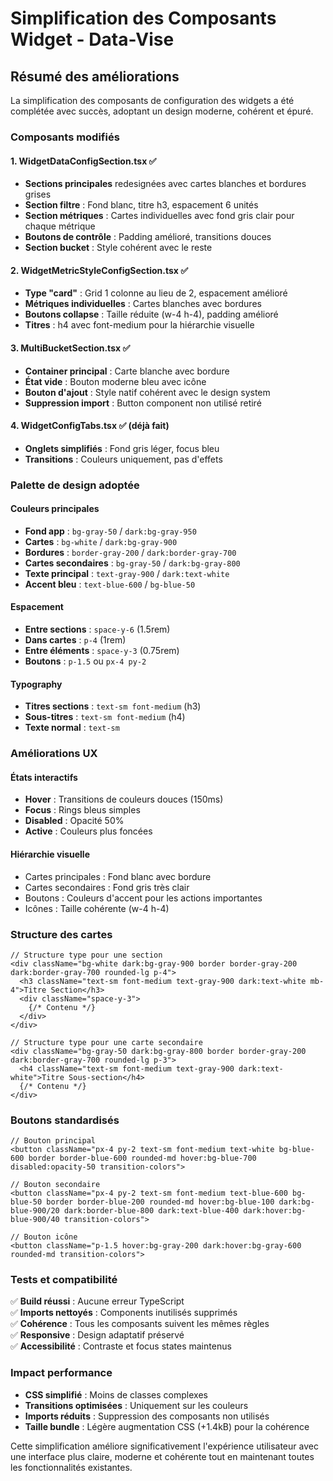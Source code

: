 # Simplification des Composants Widget - Data-Vise

## Résumé des améliorations

La simplification des composants de configuration des widgets a été complétée avec succès, adoptant un design moderne, cohérent et épuré.

### Composants modifiés

#### 1. WidgetDataConfigSection.tsx ✅
- **Sections principales** redesignées avec cartes blanches et bordures grises
- **Section filtre** : Fond blanc, titre h3, espacement 6 unités
- **Section métriques** : Cartes individuelles avec fond gris clair pour chaque métrique
- **Boutons de contrôle** : Padding amélioré, transitions douces
- **Section bucket** : Style cohérent avec le reste

#### 2. WidgetMetricStyleConfigSection.tsx ✅
- **Type "card"** : Grid 1 colonne au lieu de 2, espacement amélioré
- **Métriques individuelles** : Cartes blanches avec bordures
- **Boutons collapse** : Taille réduite (w-4 h-4), padding amélioré
- **Titres** : h4 avec font-medium pour la hiérarchie visuelle

#### 3. MultiBucketSection.tsx ✅
- **Container principal** : Carte blanche avec bordure
- **État vide** : Bouton moderne bleu avec icône
- **Bouton d'ajout** : Style natif cohérent avec le design system
- **Suppression import** : Button component non utilisé retiré

#### 4. WidgetConfigTabs.tsx ✅ (déjà fait)
- **Onglets simplifiés** : Fond gris léger, focus bleu
- **Transitions** : Couleurs uniquement, pas d'effets

### Palette de design adoptée

#### Couleurs principales
- **Fond app** : `bg-gray-50` / `dark:bg-gray-950`
- **Cartes** : `bg-white` / `dark:bg-gray-900`
- **Bordures** : `border-gray-200` / `dark:border-gray-700`
- **Cartes secondaires** : `bg-gray-50` / `dark:bg-gray-800`
- **Texte principal** : `text-gray-900` / `dark:text-white`
- **Accent bleu** : `text-blue-600` / `bg-blue-50`

#### Espacement
- **Entre sections** : `space-y-6` (1.5rem)
- **Dans cartes** : `p-4` (1rem)
- **Entre éléments** : `space-y-3` (0.75rem)
- **Boutons** : `p-1.5` ou `px-4 py-2`

#### Typography
- **Titres sections** : `text-sm font-medium` (h3)
- **Sous-titres** : `text-sm font-medium` (h4)
- **Texte normal** : `text-sm`

### Améliorations UX

#### États interactifs
- **Hover** : Transitions de couleurs douces (150ms)
- **Focus** : Rings bleus simples
- **Disabled** : Opacité 50%
- **Active** : Couleurs plus foncées

#### Hiérarchie visuelle
- Cartes principales : Fond blanc avec bordure
- Cartes secondaires : Fond gris très clair
- Boutons : Couleurs d'accent pour les actions importantes
- Icônes : Taille cohérente (w-4 h-4)

### Structure des cartes

```tsx
// Structure type pour une section
<div className="bg-white dark:bg-gray-900 border border-gray-200 dark:border-gray-700 rounded-lg p-4">
  <h3 className="text-sm font-medium text-gray-900 dark:text-white mb-4">Titre Section</h3>
  <div className="space-y-3">
    {/* Contenu */}
  </div>
</div>

// Structure type pour une carte secondaire
<div className="bg-gray-50 dark:bg-gray-800 border border-gray-200 dark:border-gray-700 rounded-lg p-3">
  <h4 className="text-sm font-medium text-gray-900 dark:text-white">Titre Sous-section</h4>
  {/* Contenu */}
</div>
```

### Boutons standardisés

```tsx
// Bouton principal
<button className="px-4 py-2 text-sm font-medium text-white bg-blue-600 border border-blue-600 rounded-md hover:bg-blue-700 disabled:opacity-50 transition-colors">

// Bouton secondaire  
<button className="px-4 py-2 text-sm font-medium text-blue-600 bg-blue-50 border border-blue-200 rounded-md hover:bg-blue-100 dark:bg-blue-900/20 dark:border-blue-800 dark:text-blue-400 dark:hover:bg-blue-900/40 transition-colors">

// Bouton icône
<button className="p-1.5 hover:bg-gray-200 dark:hover:bg-gray-600 rounded-md transition-colors">
```

### Tests et compatibilité

✅ **Build réussi** : Aucune erreur TypeScript  
✅ **Imports nettoyés** : Components inutilisés supprimés  
✅ **Cohérence** : Tous les composants suivent les mêmes règles  
✅ **Responsive** : Design adaptatif préservé  
✅ **Accessibilité** : Contraste et focus states maintenus  

### Impact performance

- **CSS simplifié** : Moins de classes complexes
- **Transitions optimisées** : Uniquement sur les couleurs
- **Imports réduits** : Suppression des composants non utilisés
- **Taille bundle** : Légère augmentation CSS (+1.4kB) pour la cohérence

Cette simplification améliore significativement l'expérience utilisateur avec une interface plus claire, moderne et cohérente tout en maintenant toutes les fonctionnalités existantes.
